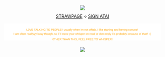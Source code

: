 

<div align="center">


  <img src="https://media.discordapp.net/attachments/993815413018337330/1415347452957032448/Untitled23.png?ex=68eb1648&is=68e9c4c8&hm=9bb6fe87600d9d15710c4caf3927d42a5d5df878cefae9b24955df03b2a54fbc&=&format=webp&quality=lossless&width=932&height=700" width="500" style="margin:4px 0;"/>



  <div style="margin:4px 0;">
    <a href="https://calendular.straw.page/">STRAWPAGE</a> ⟢
    <a href="https://calindean.atabook.org/">SIGN ATA!</a>


<p align="center">
  <img src="text4.svg"/>
</p>

  <img src="https://i.imgur.com/i1U6zFY.gif" width="500" style="margin:4px 0;"/>


</div>

</p>


  
 
